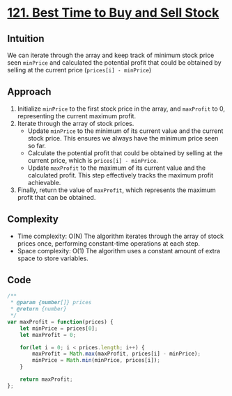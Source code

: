 # [121. Best Time to Buy and Sell Stock](https://leetcode.com/problems/best-time-to-buy-and-sell-stock/description/)

## Intuition
We can iterate through the array and keep track of minimum stock price seen `minPrice` and calculated the potential profit that could be obtained by selling at the current price (`prices[i] - minPrice`)

## Approach
1. Initialize `minPrice` to the first stock price in the array, and `maxProfit` to 0, representing the current maximum profit.
2. Iterate through the array of stock prices.
   - Update `minPrice` to the minimum of its current value and the current stock price. This ensures we always have the minimum price seen so far.
   - Calculate the potential profit that could be obtained by selling at the current price, which is `prices[i] - minPrice`.
   - Update `maxProfit` to the maximum of its current value and the calculated profit. This step effectively tracks the maximum profit achievable.
3. Finally, return the value of `maxProfit`, which represents the maximum profit that can be obtained.

## Complexity
- Time complexity: O(N) The algorithm iterates through the array of stock prices once, performing constant-time operations at each step.
- Space complexity: O(1) The algorithm uses a constant amount of extra space to store variables.


## Code
```javascript
/**
 * @param {number[]} prices
 * @return {number}
 */
var maxProfit = function(prices) {
    let minPrice = prices[0];
    let maxProfit = 0;

    for(let i = 0; i < prices.length; i++) {
        maxProfit = Math.max(maxProfit, prices[i] - minPrice);
        minPrice = Math.min(minPrice, prices[i]);
    } 

    return maxProfit;
};
```